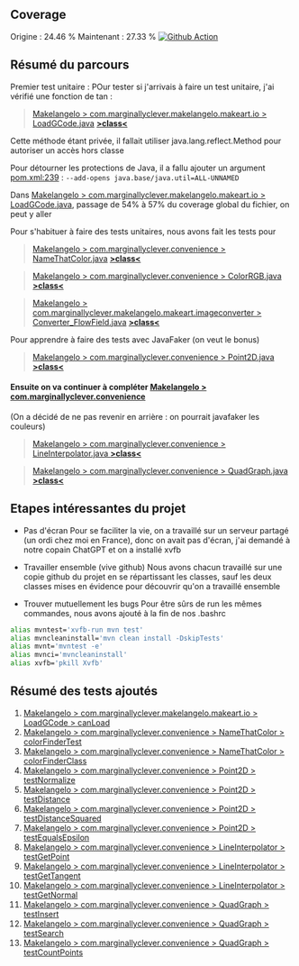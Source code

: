 ##  Coverage
Origine : 24.46 %
Maintenant : 27.33 %
[![Github Action](https://github.com/Equanime/Makelangelo-software/actions/workflows/test.yml/badge.svg)](https://github.com/Equanime/Makelangelo-software/actions/workflows/test.yml)

## Résumé du parcours
Premier test unitaire :
POur tester si j'arrivais à faire un test unitaire, j'ai vérifié une fonction de tan :
> [Makelangelo > com.marginallyclever.makelangelo.makeart.io > LoadGCode.java](https://3913.udem.col1n.fr/com.marginallyclever.makelangelo.makeart.io/LoadGCode.java.html#L39) **[>class<](src/test/java/com/marginallyclever/makelangelo/makeart/io/LoadGCodeTest.java)**

Cette méthode étant privée, il fallait utiliser java.lang.reflect.Method pour autoriser un accès hors classe

Pour détourner les protections de Java, il a fallu ajouter un argument [pom.xml:239](pom.xml#L239) : `--add-opens java.base/java.util=ALL-UNNAMED`

Dans [Makelangelo > com.marginallyclever.makelangelo.makeart.io > LoadGCode.java](https://3913.udem.col1n.fr/com.marginallyclever.makelangelo.makeart.io/LoadGCode.java.html#L39), passage de 54% à 57% du coverage global du fichier, on peut y aller

Pour s'habituer à faire des tests unitaires, nous avons fait les tests pour

> [Makelangelo > com.marginallyclever.convenience > NameThatColor.java](https://3913.udem.col1n.fr/com.marginallyclever.convenience/NameThatColor.java.html) **[>class<](src/test/java/com/marginallyclever/convenience/NameThatColorTest.java)**

> [Makelangelo > com.marginallyclever.convenience > ColorRGB.java](https://3913.udem.col1n.fr/com.marginallyclever.convenience/ColorRGB.java.html) **[>class<](src/test/java/com/marginallyclever/convenience/TestColorRGB.java)**

> [Makelangelo > com.marginallyclever.makelangelo.makeart.imageconverter > Converter_FlowField.java](https://3913.udem.col1n.fr/com.marginallyclever.makelangelo.makeart.imageconverter/Converter_FlowField.html) **[>class<](src/test/java/com/marginallyclever/makelangelo/makeart/imageconverter/Converter_FlowFieldTest.java)**

Pour apprendre à faire des tests avec JavaFaker (on veut le bonus)
> [Makelangelo > com.marginallyclever.convenience > Point2D.java](https://3913.udem.col1n.fr/com.marginallyclever.convenience/Point2D.java.html) **[>class<](src/test/java/com/marginallyclever/convenience/TestPoint2D.java)**

#### Ensuite on va continuer à compléter [Makelangelo > com.marginallyclever.convenience](https://3913.udem.col1n.fr/com.marginallyclever.convenience/index.source.html)
(On a décidé de ne pas revenir en arrière : on pourrait javafaker les couleurs)

> [Makelangelo > com.marginallyclever.convenience > LineInterpolator.java
](https://3913.udem.col1n.fr/com.marginallyclever.convenience/LineInterpolator.java.html) **[>class<](src/test/java/com/marginallyclever/convenience/TestLineInterpolator.java)**

> [Makelangelo > com.marginallyclever.convenience > QuadGraph.java](https://3913.udem.col1n.fr/com.marginallyclever.convenience/QuadGraph.java.html) **[>class<](src/test/java/com/marginallyclever/convenience/TestQuadGraph.java)**

## Etapes intéressantes du projet 
- Pas d'écran
Pour se faciliter la vie, on a travaillé sur un serveur partagé (un ordi chez moi en France), donc on avait pas d'écran, j'ai demandé à notre copain ChatGPT et on a installé xvfb

- Travailler ensemble (vive github)
Nous avons chacun travaillé sur une copie github du projet en se répartissant les classes, sauf les deux classes mises en évidence pour découvrir qu'on a travaillé ensemble

- Trouver mutuellement les bugs
Pour être sûrs de run les mêmes commandes, nous avons ajouté à la fin de nos .bashrc

```bash
alias mvntest='xvfb-run mvn test'
alias mvncleaninstall='mvn clean install -DskipTests'
alias mvnt='mvntest -e'
alias mvnci='mvncleaninstall'
alias xvfb='pkill Xvfb'
```


## Résumé des tests ajoutés
1. [Makelangelo > com.marginallyclever.makelangelo.makeart.io > LoadGCode > canLoad](src/test/java/com/marginallyclever/makelangelo/makeart/io/LoadGCodeTest.java#L66)
1. [Makelangelo > com.marginallyclever.convenience > NameThatColor > colorFinderTest](src/test/java/com/marginallyclever/convenience/NameThatColorTest.java#L26)
1. [Makelangelo > com.marginallyclever.convenience > NameThatColor > colorFinderClass](src/test/java/com/marginallyclever/convenience/NameThatColorTest.java#L46)
1. [Makelangelo > com.marginallyclever.convenience > Point2D > testNormalize](src/test/java/com/marginallyclever/convenience/TestPoint2D.java#L42)
1. [Makelangelo > com.marginallyclever.convenience > Point2D > testDistance](src/test/java/com/marginallyclever/convenience/TestPoint2D.java#L76)
1. [Makelangelo > com.marginallyclever.convenience > Point2D > testDistanceSquared](src/test/java/com/marginallyclever/convenience/TestPoint2D.java#L89)
1. [Makelangelo > com.marginallyclever.convenience > Point2D > testEqualsEpsilon](src/test/java/com/marginallyclever/convenience/TestPoint2D.java#L102)
1. [Makelangelo > com.marginallyclever.convenience > LineInterpolator > testGetPoint](src/test/java/com/marginallyclever/convenience/TestPoint2D.java#L30)
1. [Makelangelo > com.marginallyclever.convenience > LineInterpolator > testGetTangent](src/test/java/com/marginallyclever/convenience/TestPoint2D.java#L44)
1. [Makelangelo > com.marginallyclever.convenience > LineInterpolator > testGetNormal](src/test/java/com/marginallyclever/convenience/TestPoint2D.java#L104)
1. [Makelangelo > com.marginallyclever.convenience > QuadGraph > testInsert](src/test/java/com/marginallyclever/convenience/TestPoint2D.java#L40)
1. [Makelangelo > com.marginallyclever.convenience > QuadGraph > testSearch](src/test/java/com/marginallyclever/convenience/TestPoint2D.java#L63)
1. [Makelangelo > com.marginallyclever.convenience > QuadGraph > testCountPoints](src/test/java/com/marginallyclever/convenience/TestPoint2D.java#L136)
